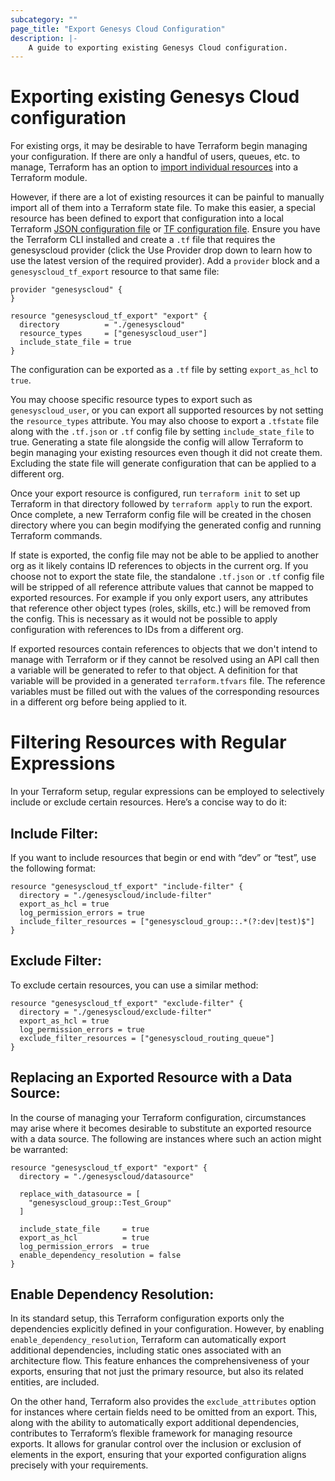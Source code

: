 ```yaml
---
subcategory: ""
page_title: "Export Genesys Cloud Configuration"
description: |-
    A guide to exporting existing Genesys Cloud configuration.
---
```


# Exporting existing Genesys Cloud configuration

For existing orgs, it may be desirable to have Terraform begin managing your configuration. If there are only a handful of users, queues, etc. to manage, Terraform has an option to [import individual resources](https://www.terraform.io/docs/cli/import/index.html) into a Terraform module.

However, if there are a lot of existing resources it can be painful to manually import all of them into a Terraform state file. To make this easier, a special resource has been defined to export that configuration into a local Terraform [JSON configuration file](https://www.terraform.io/docs/language/syntax/json.html) or [TF configuration file](https://www.terraform.io/language/syntax/configuration). Ensure you have the Terraform CLI installed and create a `.tf` file that requires the genesyscloud provider (click the Use Provider drop down to learn how to use the latest version of the required provider). Add a `provider` block and a `genesyscloud_tf_export` resource to that same file:
```hcl
provider "genesyscloud" {
}

resource "genesyscloud_tf_export" "export" {
  directory          = "./genesyscloud"
  resource_types     = ["genesyscloud_user"]
  include_state_file = true
}
```

The configuration can be exported as a `.tf` file by setting `export_as_hcl` to `true`.

You may choose specific resource types to export such as `genesyscloud_user`, or you can export all supported resources by not setting the `resource_types` attribute. You may also choose to export a `.tfstate` file along with the `.tf.json` or `.tf` config file by setting `include_state_file` to true. Generating a state file alongside the config will allow Terraform to begin managing your existing resources even though it did not create them. Excluding the state file will generate configuration that can be applied to a different org.

Once your export resource is configured, run `terraform init` to set up Terraform in that directory followed by `terraform apply` to run the export. Once complete, a new Terraform config file will be created in the chosen directory where you can begin modifying the generated config and running Terraform commands.

If state is exported, the config file may not be able to be applied to another org as it likely contains ID references to objects in the current org. If you choose not to export the state file, the standalone `.tf.json` or `.tf` config file will be stripped of all reference attribute values that cannot be mapped to exported resources. For example if you only export users, any attributes that reference other object types (roles, skills, etc.) will be removed from the config. This is necessary as it would not be possible to apply configuration with references to IDs from a different org.

If exported resources contain references to objects that we don't intend to manage with Terraform or if they cannot be resolved using an API call then a variable will be generated to refer to that object. A definition for that variable will be provided in a generated `terraform.tfvars` file. The reference variables must be filled out with the values of the corresponding resources in a different org before being applied to it.

# Filtering Resources with Regular Expressions

In your Terraform setup, regular expressions can be employed to selectively include or exclude certain resources. Here’s a concise way to do it:

## Include Filter:

If you want to include resources that begin or end with “dev” or “test”, use the following format:


```hcl
resource "genesyscloud_tf_export" "include-filter" {
  directory = "./genesyscloud/include-filter"
  export_as_hcl = true
  log_permission_errors = true
  include_filter_resources = ["genesyscloud_group::.*(?:dev|test)$"]
}
```

## Exclude Filter:

To exclude certain resources, you can use a similar method:

```hcl
resource "genesyscloud_tf_export" "exclude-filter" {
  directory = "./genesyscloud/exclude-filter"
  export_as_hcl = true
  log_permission_errors = true
  exclude_filter_resources = ["genesyscloud_routing_queue"]
}
```


## Replacing an Exported Resource with a Data Source:

In the course of managing your Terraform configuration, circumstances may arise where it becomes desirable to substitute an exported resource with a data source. The following are instances where such an action might be warranted:

```hcl
resource "genesyscloud_tf_export" "export" {
  directory = "./genesyscloud/datasource"

  replace_with_datasource = [
    "genesyscloud_group::Test_Group"
  ]

  include_state_file     = true
  export_as_hcl          = true
  log_permission_errors  = true
  enable_dependency_resolution = false
}
```

## Enable Dependency Resolution:

In its standard setup, this Terraform configuration exports only the dependencies explicitly defined in your configuration. However, by enabling `enable_dependency_resolution`, Terraform can automatically export additional dependencies, including static ones associated with an architecture flow. This feature enhances the comprehensiveness of your exports, ensuring that not just the primary resource, but also its related entities, are included.

On the other hand, Terraform also provides the `exclude_attributes` option for instances where certain fields need to be omitted from an export. This, along with the ability to automatically export additional dependencies, contributes to Terraform’s flexible framework for managing resource exports. It allows for granular control over the inclusion or exclusion of elements in the export, ensuring that your exported configuration aligns precisely with your requirements.